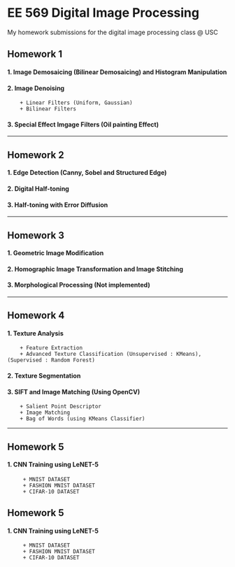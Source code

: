 # EE 569 Digital Image Processing
 My homework submissions for the digital image processing class @ USC
 
## Homework 1  
 #### 1. Image Demosaicing (Bilinear Demosaicing) and Histogram Manipulation
 #### 2.  Image Denoising 
        + Linear Filters (Uniform, Gaussian)
        + Bilinear Filters
 #### 3.  Special Effect Imgage Filters (Oil painting Effect)     
***            
## Homework 2 
 #### 1. Edge Detection (Canny, Sobel and Structured Edge)
 #### 2. Digital Half-toning
 #### 3. Half-toning with Error Diffusion            
***             
## Homework 3 
 #### 1. Geometric Image Modification
 #### 2. Homographic Image Transformation and Image Stitching
 #### 3. Morphological Processing (Not implemented)            
***            
## Homework 4              
 #### 1. Texture Analysis
        + Feature Extraction 
        + Advanced Texture Classification (Unsupervised : KMeans), (Supervised : Random Forest)
 #### 2. Texture Segmentation
 #### 3. SIFT and Image Matching (Using OpenCV)
        + Salient Point Descriptor
        + Image Matching
        + Bag of Words (using KMeans Classifier)
***  
## Homework 5  
 #### 1. CNN Training using LeNET-5
         + MNIST DATASET
         + FASHION MNIST DATASET
         + CIFAR-10 DATASET
## Homework 5  
 #### 1. CNN Training using LeNET-5
         + MNIST DATASET
         + FASHION MNIST DATASET
         + CIFAR-10 DATASET
 
 

